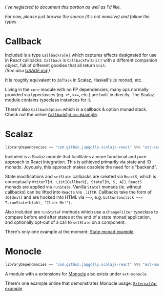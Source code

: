 *I've neglected to document this portion as well as I'd like.*

*For now, please just browse the source (it's not massive) and follow the types.*

Callback
========

Included is a type `CallbackTo[A]` which captures effects designated for use in React callbacks.
`Callback` is `CallbackTo[Unit]` with a different companion object, full of different goodies that all return `Unit`.
 <br>*(See also [USAGE.md](USAGE.md).)*

It is roughly equivalent to `IO`/`Task` in Scalaz, Haskell's `IO` monad, etc.

Living in the `core` module with no FP dependencies,
many ops normally provided via typeclasses (eg. `<*`, `>>=`, etc.) are built-in directly.
The Scalaz module contains typeclass instances for it.

There's also `CallbackOption` which is a callback & option monad stack.
Check out the online [`CallbackOption` example](https://japgolly.github.io/scalajs-react/#examples/callback-option).

Scalaz
======

```scala
libraryDependencies += "com.github.japgolly.scalajs-react" %%% "ext-scalaz72" % "0.11.4"
```

Included is a Scalaz module that facilitates a more functional and pure approach to React integration.
This is achieved primarily via state and IO monads. Joyously, this approach makes obsolete the need for a "backend".

State modifications and `setState` callbacks are created via `ReactS`, which is conceptually `WriterT[M, List[Callback], StateT[M, S, A]]`. `ReactS` monads are applied via `runState`. Vanilla `StateT` monads (ie. without callbacks) can be lifted into `ReactS` via `.liftR`. Callbacks take the form of `IO[Unit]` and are hooked into HTML via `~~>`, e.g. `button(onclick ~~> T.runState(blah), "Click Me!")`.

Also included are `runStateF` methods which use a `ChangeFilter` typeclass to compare before and after states at the end of a state monad application, and optionally opt-out of a call to `setState` on a component.

There's only one example at the moment:
[State monad example](https://japgolly.github.io/scalajs-react/#examples/state-monad).

Monocle
=======

```scala
libraryDependencies += "com.github.japgolly.scalajs-react" %%% "ext-monocle" % "0.11.4"
```

A module with a extensions for [Monocle](https://github.com/julien-truffaut/Monocle) also exists under `ext-monocle`.

There's one example online that demonstrates Monocle usage:
[`ExternalVar` example](https://japgolly.github.io/scalajs-react/#examples/external-var).

